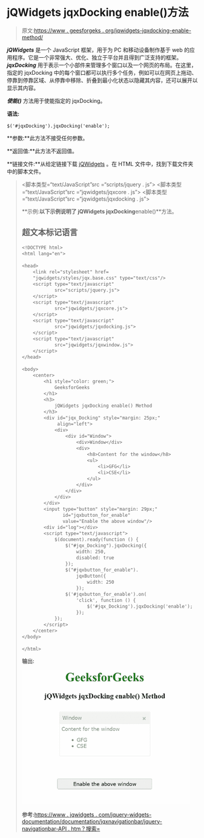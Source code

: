 # jQWidgets jqxDocking enable()方法

> 原文:[https://www . geesforgeks . org/jqwidgets-jqxdocking-enable-method/](https://www.geeksforgeeks.org/jqwidgets-jqxdocking-enable-method/)

***jQWidgets*** 是一个 JavaScript 框架，用于为 PC 和移动设备制作基于 web 的应用程序。它是一个非常强大、优化、独立于平台并且得到广泛支持的框架。 ***jqxDocking*** 用于表示一个小部件来管理多个窗口以及一个网页的布局。在这里，指定的 jqxDocking 中的每个窗口都可以执行多个任务，例如可以在网页上拖动、停靠到停靠区域、从停靠中移除、折叠到最小化状态以隐藏其内容，还可以展开以显示其内容。

***使能()*** 方法用于使能指定的 jqxDocking。

**语法:**

```
$('#jqxDocking').jqxDocking('enable');
```

**参数:**此方法不接受任何参数。

**返回值:**此方法不返回值。

**链接文件:**从给定链接下载 [jQWidgets](https://www.jqwidgets.com/download/) 。在 HTML 文件中，找到下载文件夹中的脚本文件。

> <link rel="”stylesheet”" href="”jqwidgets/styles/jqx.base.css”" type="”text/css”">
> <脚本类型=“text/JavaScript”src =“scripts/jquery . js”></脚本>
> <脚本类型=“text/JavaScript”src =“jqwidgets/jqxcore . js”></脚本>
> <脚本类型=“text/JavaScript”src =“jqwidgets/jqxdocking . js”></脚本

**示例:**以下示例说明了 jQWidgets jqxDocking**enable()**方法。

## 超文本标记语言

```
<!DOCTYPE html>
<html lang="en">

<head>
    <link rel="stylesheet" href=
    "jqwidgets/styles/jqx.base.css" type="text/css"/>
    <script type="text/javascript" 
            src="scripts/jquery.js">
    </script>
    <script type="text/javascript" 
            src="jqwidgets/jqxcore.js">
    </script>
    <script type="text/javascript" 
            src="jqwidgets/jqxdocking.js">
    </script>
    <script type="text/javascript" 
            src="jqwidgets/jqxwindow.js">
    </script>
</head>

<body>
    <center>
        <h1 style="color: green;">
            GeeksforGeeks
        </h1>
        <h3>
            jQWidgets jqxDocking enable() Method
        </h3>
        <div id="jqx_Docking" style="margin: 25px;" 
             align="left">
            <div>
                <div id="Window">
                    <div>Window</div>
                    <div>
                        <h8>Content for the window</h8>
                        <ul>
                            <li>GFG</li>
                            <li>CSE</li>
                        </ul>
                    </div>
                </div>
            </div>
        </div>
        <input type="button" style="margin: 29px;" 
               id="jqxbutton_for_enable" 
               value="Enable the above window"/>
        <div id="log"></div>
        <script type="text/javascript">
            $(document).ready(function () {
                $("#jqx_Docking").jqxDocking({
                    width: 250,
                    disabled: true
                });
                $("#jqxbutton_for_enable").
                    jqxButton({
                        width: 250
                    });
                $('#jqxbutton_for_enable').on(
                    'click', function () {
                        $('#jqx_Docking').jqxDocking('enable');
                    });
            });
        </script>
    </center>
</body>

</html>
```

**输出:**

![](img/943cb56d22e2bdedb0f3746282e0fb30.png)

**参考:**[https://www . jqwidgets . com/jquery-widgets-documentation/documentation/jqxnavigationbar/jquery-navigationbar-API . htm？搜索=](https://www.jqwidgets.com/jquery-widgets-documentation/documentation/jqxdocking/jquery-docking-api.htm?search=)